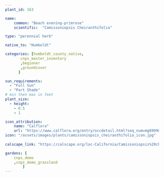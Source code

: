 ```yaml
---
plant_id: 163 

name: 
    common: "Beach evening-primrose"  
    scientific:  "Camissoniopsis Cheiranthifolia"   

type: "perennial herb"

native_to: "Humboldt"

categories: [humboldt_county_native,
       cnps_master_inventory
       ,beginner
       ,groundcover
      ]

sun_requirements:
  - "Full Sun"
  - "Part Shade"
# min then max in feet
plant_size:
  - height: 
    - 0.5 
    - 1

icon_attribution: 
    name: "Calflora"
    url: "https://www.calflora.org/entry/occdetail.html?seq_num=mg89998"
icon: "/assets/images/plants/camissoniopsis_cheiranthifolia_icon.jpg"
 
calscape_link: "https://calscape.org/loc-California/Camissoniopsis%20cheiranthifolia%20(Beach%20Primrose)"

gardens: [ 
    cnps_demo
    ,cnps_demo_grassland
        ]
---
```








